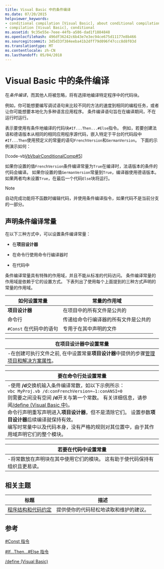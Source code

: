 ```yaml
---
title: Visual Basic 中的条件编译
ms.date: 07/20/2015
helpviewer_keywords:
- conditional compilation [Visual Basic], about conditional compilation
- compilation [Visual Basic], conditional
ms.assetid: 9c35e55e-7eee-44fb-a586-dad1f1884848
ms.openlocfilehash: 496df36242c6b43e7e3ec94ce675d11177e8b466
ms.sourcegitcommit: 3d5d33f384eeba41b2dff79d096f47ccc8d8f03d
ms.translationtype: MT
ms.contentlocale: zh-CN
ms.lasthandoff: 05/04/2018
---
```

# <a name="conditional-compilation-in-visual-basic"></a>Visual Basic 中的条件编译
在*条件编译*，而其他人将被忽略，将有选择地编译特定程序中的代码块。  
  
 例如，你可能想要编写调试语句来比较不同的方法的速度到相同的编程任务，或者让你可能想要本地化为多种语言应用程序。 条件编译语句旨在在编译期间，不在运行时运行。  
  
 表示要使用有条件地编译的代码块`#If...Then...#Else`指令。 例如，若要创建法语和德语版本从相同的相同应用程序源代码，嵌入特定于平台的代码段中`#If...Then`使用预定义的常量的语句`FrenchVersion`和`GermanVersion`。 下面的示例演示如何：  
  
 [!code-vb[VbVbalrConditionalComp#5](../../../visual-basic/language-reference/directives/codesnippet/VisualBasic/conditional-compilation_1.vb)]  
  
 如果你设置的值`FrenchVersion`条件编译常量为`True`在编译时，法语版本的条件的代码会编译。 如果你设置的值`GermanVersion`常量到`True`，编译器使用德语版本。 如果两者均未设置`True`，在最后一个代码`Else`块将运行。  
  
> [!NOTE]
>  自动完成功能将不函数时编辑代码，并使用条件编译指令，如果代码不是当前分支的一部分。  
  
## <a name="declaring-conditional-compilation-constants"></a>声明条件编译常量  
 在以下三种方式中，可以设置条件编译常量：  
  
-   在**项目设计器**  
  
-   在命令行使用命令行编译器时  
  
-   在代码中  
  
 条件编译常量具有特殊的作用域，并且不能从标准的代码访问。 条件编译常量的作用域是依赖于它的设置方式。 下表列出了使用每个上面提到的三种方式声明的常量的作用域。  
  
|如何设置常量|常量的作用域|  
|---|---|  
|**项目设计器**|在项目中的所有文件是公共的|  
|命令行|传递给命令行编译器的所有文件是公共的|  
|`#Const` 在代码中的语句|专用于在其中声明的文件|  
  
|在项目设计器中设置常量|  
|---|  
|-在创建可执行文件之前, 在中设置常量**项目设计器**中提供的步骤[管理项目和解决方案属性](/visualstudio/ide/managing-project-and-solution-properties)。|  
  
|要在命令行处设置常量|  
|---|  
|-使用 **/d**交换机输入条件编译常数，如以下示例所示：<br />     `vbc MyProj.vb /d:conFrenchVersion=–1:conANSI=0`<br />     则需要之间没有空间 **/d**开关与第一个常数。 有关详细信息，请参阅[/define (Visual Basic 中)](../../../visual-basic/reference/command-line-compiler/define.md)。<br />     命令行声明重写声明进入**项目设计器**，但不是清除它们。 设置参数**项目设计器**后续编译就保持有效。<br />     编写时常量中以及代码本身，没有严格的规则对其位置中，由于其作用域声明它们的整个模块。|  
  
|若要在代码中设置常量|  
|---|  
|-将常数放在声明块在其中使用它们的模块。 这有助于使代码保持有组织且更易读。|  
  
## <a name="related-topics"></a>相关主题  
  
|标题|描述|  
|---|---|  
|[程序结构和代码约定](../../../visual-basic/programming-guide/program-structure/program-structure-and-code-conventions.md)|提供使你的代码轻松地读取和维护的建议。|  
  
## <a name="reference"></a>参考  
 [#Const 指令](../../../visual-basic/language-reference/directives/const-directive.md)  
  
 [#If...Then...#Else 指令](../../../visual-basic/language-reference/directives/if-then-else-directives.md)  
  
 [/define (Visual Basic)](../../../visual-basic/reference/command-line-compiler/define.md)
